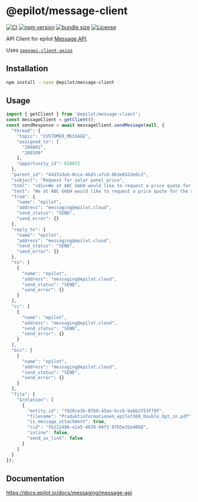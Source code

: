 # @epilot/message-client

[![CI](https://github.com/epilot-dev/sdk-js/workflows/CI/badge.svg)](https://github.com/epilot-dev/sdk-js/actions?query=workflow%3ACI)
[![npm version](https://img.shields.io/npm/v/@epilot/message-client.svg)](https://www.npmjs.com/package/@epilot/message-client)
[![bundle size](https://img.shields.io/bundlephobia/minzip/@epilot/message-client?label=gzip%20bundle)](https://bundlephobia.com/package/@epilot/message-client)
[![License](http://img.shields.io/:license-mit-blue.svg)](https://github.com/epilot-dev/sdk-js/blob/main/LICENSE)

API Client for epilot [Message API](https://docs.epilot.io/api/message).

Uses [`openapi-client-axios`](https://github.com/anttiviljami/openapi-client-axios)

## Installation

```bash
npm install --save @epilot/message-client
```

## Usage

```typescript
import { getClient } from '@epilot/message-client';
const messageClient = getClient();
const sendResponse = await messageClient.sendMessage(null, {
  "thread": {
    "topic": "CUSTOMER_MESSAGE",
    "assigned_to": [
      "206801",
      "200109"
    ],
    "opportunity_id": 829072
  },
  "parent_id": "44d7a3eb-0cce-4bd3-a7cd-0b3e652de0c2",
  "subject": "Request for solar panel price",
  "html": "<div>We at ABC GmbH would like to request a price quote for the solar panel.</div>",
  "text": "We at ABC GmbH would like to request a price quote for the solar panel.",
  "from": {
    "name": "epilot",
    "address": "messaging@epilot.cloud",
    "send_status": "SEND",
    "send_error": {}
  },
  "reply_to": {
    "name": "epilot",
    "address": "messaging@epilot.cloud",
    "send_status": "SEND",
    "send_error": {}
  },
  "to": [
    {
      "name": "epilot",
      "address": "messaging@epilot.cloud",
      "send_status": "SEND",
      "send_error": {}
    }
  ],
  "cc": [
    {
      "name": "epilot",
      "address": "messaging@epilot.cloud",
      "send_status": "SEND",
      "send_error": {}
    }
  ],
  "bcc": [
    {
      "name": "epilot",
      "address": "messaging@epilot.cloud",
      "send_status": "SEND",
      "send_error": {}
    }
  ],
  "file": {
    "$relation": [
      {
        "entity_id": "f820ce3b-07b0-45ae-bcc6-babb2f53f79f",
        "filename": "Produktinformationen_epilot360_Double_Opt_in.pdf",
        "is_message_attachment": true,
        "cid": "fb222496-a1a5-4639-94f2-07b5e35e4068",
        "inline": false,
        "send_as_link": false
      }
    ]
  }
});
```

## Documentation

https://docs.epilot.io/docs/messaging/message-api